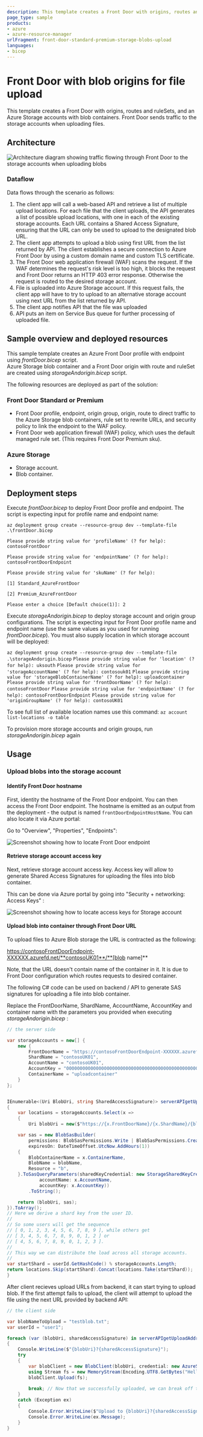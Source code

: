 ```yaml
---
description: This template creates a Front Door with origins, routes and ruleSets, and an Azure Storage accounts with blob containers. Front Door sends traffic to the storage accounts when uploading files.
page_type: sample
products:
- azure
- azure-resource-manager
urlFragment: front-door-standard-premium-storage-blobs-upload
languages:
- bicep
---
```

# Front Door with blob origins for file upload

This template creates a Front Door with origins, routes and ruleSets, and an Azure Storage accounts with blob containers. Front Door sends traffic to the storage accounts when uploading files.

## Architecture

![Architecture diagram showing traffic flowing through Front Door to the storage accounts when uploading blobs](images/frontdoor-blob-upload.png)

### Dataflow

Data flows through the scenario as follows:

1. The client app will call a web-based API and retrieve a list of multiple upload locations. For each file that the client uploads, the API generates a list of possible upload locations, with one in each of the existing storage accounts. Each URL contains a Shared Access Signature, ensuring that the URL can only be used to upload to the designated blob URL.
2. The client app attempts to upload a blob using first URL from the list returned by API. The client establishes a secure connection to Azure Front Door by using a custom domain name and custom TLS certificate.
3. The Front Door web application firewall (WAF) scans the request. If the WAF determines the request's risk level is too high, it blocks the request and Front Door returns an HTTP 403 error response. Otherwise the request is routed to the desired storage account.
4. File is uploaded into Azure Storage account. If this request fails, the client app will have to try to upload to an alternative storage account using next URL from the list returned by API.
5. The client app notifies API that the file was uploaded
6. API puts an item on Service Bus queue for further processing of uploaded file. 

## Sample overview and deployed resources

This sample template creates an Azure Front Door profile with endpoint using *frontDoor.bicep* script.  
Azure Storage blob container and a Front Door origin with route and ruleSet are created using *storageAndorigin.bicep* script.

The following resources are deployed as part of the solution:

### Front Door Standard or Premium

- Front Door profile, endpoint, origin group, origin, route to direct traffic to the Azure Storage blob containers, rule set to rewrite URLs, and security policy to link the endpoint to the WAF policy.
- Front Door web application firewall (WAF) policy, which uses the default managed rule set. (This requires Front Door Premium sku).

### Azure Storage

- Storage account.
- Blob container.

## Deployment steps

Execute *frontDoor.bicep* to deploy Front Door profile and endpoint. The script is expecting input for profile name and endpoint name:

`az deployment group create --resource-group dev --template-file .\frontDoor.bicep`

`Please provide string value for 'profileName' (? for help): contosoFrontDoor`

`Please provide string value for 'endpointName' (? for help): contosoFrontDoorEndpoint`

`Please provide string value for 'skuName' (? for help):` 

 `[1] Standard_AzureFrontDoor`

 `[2] Premium_AzureFrontDoor`

`Please enter a choice [Default choice(1)]: 2`

Execute *storageAndorigin.bicep* to deploy storage account and origin group configurations. The script is expecting input for Front Door profile name and endpoint name (use the same values as you used for running *frontDoor.bicep*). You must also supply location in which storage account will be deployed:

`az deployment group create --resource-group dev --template-file .\storageAndorigin.bicep`
`Please provide string value for 'location' (? for help): uksouth`
`Please provide string value for 'storageAccountName' (? for help): contosouk01`
`Please provide string value for 'storageBlobContainerName' (? for help): uploadcontainer`
`Please provide string value for 'frontDoorName' (? for help): contosoFrontDoor`
`Please provide string value for 'endpointName' (? for help): contosoFrontDoorEndpoint`
`Please provide string value for 'originGroupName' (? for help): contosoUK01`

To see full list of available location names use this command: `az account list-locations -o table`

To provision more storage accounts and origin groups, run *storageAndorigin.bicep* again

## Usage

### Upload blobs into the storage account

#### Identify Front Door hostname

First, identity the hostname of the Front Door endpoint. You can then access the Front Door endpoint. The hostname is emitted as an output from the deployment - the output is named `frontDoorEndpointHostName`.  You can also locate it via Azure portal:

Go to "Overview", "Properties", "Endpoints":

![Screenshot showing how to locate Front Door endpoint](images/frontdoor-endpoint.png)

#### Retrieve storage account access key

Next, retrieve storage account access key. Access key will allow to generate Shared Access Signatures for uploading the files into blob container.

This can be done via Azure portal by going into "Security + networking: Access Keys" : 

![Screenshot showing how to locate access keys for Storage account](images/access-keys.png)

#### Upload blob into container through Front Door URL

To upload files to Azure Blob storage the URL is contracted as the following:

https://contosoFrontDoorEndpoint-XXXXXX.azurefd.net/**contosoUK01**/**[blob name]**

Note, that the URL doesn't contain name of the container in it. It is due to Front Door configuration which routes requests to desired container.

The following C# code can be used on backend / API to generate SAS signatures for uploading a file into blob container.

Replace the FrontDoorName, ShardName, AccountName, AccountKey and container name with the parameters you provided when executing  *storageAndorigin.bicep* :

```c#
// the server side

var storageAccounts = new[] {
    new {
        FrontDoorName = "https://contosoFrontDoorEndpoint-XXXXXX.azurefd.net/",
        ShardName = "contosoUK01",
        AccountName = "contosoUK01",
        AccountKey = "00000000000000000000000000000000000000000000000000000000000000000000000000000000000000==",
        ContainerName = "uploadcontainer"
    }
};


IEnumerable<(Uri BlobUri, string SharedAccessSignature)> serverAPIgetUploadAddresses(string blobName, string userId)
{
    var locations = storageAccounts.Select(x =>
    {
        Uri blobUri = new($"https://{x.FrontDoorName}/{x.ShardName}/{blobName}");

    var sas = new BlobSasBuilder(
        permissions: BlobSasPermissions.Write | BlobSasPermissions.Create,
        expiresOn: DateTimeOffset.UtcNow.AddHours(1))
    {
        BlobContainerName = x.ContainerName,
        BlobName = blobName,
        Resource = "b",
    }.ToSasQueryParameters(sharedKeyCredential: new StorageSharedKeyCredential(
            accountName: x.AccountName,
            accountKey: x.AccountKey))
        .ToString();

    return (blobUri, sas);
}).ToArray();
// Here we derive a shard key from the user ID.
//
// So some users will get the sequence
// [ 0, 1, 2, 3, 4, 5, 6, 7, 8, 9 ], while others get
// [ 3, 4, 5, 6, 7, 8, 9, 0, 1, 2 ] or
// [ 4, 5, 6, 7, 8, 9, 0, 1, 2, 3 ].
//
// This way we can distribute the load across all storage accounts.
//
var startShard = userId.GetHashCode() % storageAccounts.Length;
return locations.Skip(startShard).Concat(locations.Take(startShard));
}
```

After client recieves upload URLs from backend, it can start trying to upload blob. If the first attempt fails to upload, the client will attempt to upload the file using the next URL provided by backend API:

```c#
// the client side

var blobNameToUpload = "testblob.txt";
var userId = "user1";

foreach (var (blobUri, sharedAccessSignature) in serverAPIgetUploadAddresses(blobNameToUpload, userId))
{
    Console.WriteLine($"{blobUri}?{sharedAccessSignature}");
    try
    {
        var blobClient = new BlobClient(blobUri, credential: new AzureSasCredential(sharedAccessSignature));
        using Stream fs = new MemoryStream(Encoding.UTF8.GetBytes("Hello"));
        blobClient.Upload(fs);
       
        break; // Now that we successfully uploaded, we can break off the loop and ignore the rest of the locations
    }
    catch (Exception ex)
    {
        Console.Error.WriteLine($"Upload to {blobUri}?{sharedAccessSignature} failed, trying the next one...");
        Console.Error.WriteLine(ex.Message);
    }
}

